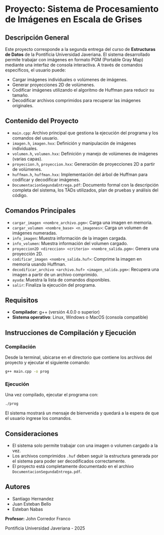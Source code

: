 # Proyecto: Sistema de Procesamiento de Imágenes en Escala de Grises

## Descripción General

Este proyecto corresponde a la segunda entrega del curso de **Estructuras de Datos** de la Pontificia Universidad Javeriana. El sistema desarrollado permite trabajar con imágenes en formato PGM (Portable Gray Map) mediante una interfaz de consola interactiva. A través de comandos específicos, el usuario puede:

- Cargar imágenes individuales o volúmenes de imágenes.
- Generar proyecciones 2D de volúmenes.
- Codificar imágenes utilizando el algoritmo de Huffman para reducir su tamaño.
- Decodificar archivos comprimidos para recuperar las imágenes originales.

## Contenido del Proyecto

- `main.cpp`: Archivo principal que gestiona la ejecución del programa y los comandos del usuario.
- `imagen.h`, `imagen.hxx`: Definición y manipulación de imágenes individuales.
- `volumen.h`, `volumen.hxx`: Definición y manejo de volúmenes de imágenes (varias capas).
- `proyeccion.h`, `proyeccion.hxx`: Generación de proyecciones 2D a partir de volúmenes.
- `huffman.h`, `huffman.hxx`: Implementación del árbol de Huffman para codificar y decodificar imágenes.
- `DocumentacionSegundaEntrega.pdf`: Documento formal con la descripción completa del sistema, los TADs utilizados, plan de pruebas y análisis del código.

## Comandos Principales

- `cargar_imagen <nombre_archivo.pgm>`: Carga una imagen en memoria.
- `cargar_volumen <nombre_base> <n_imagenes>`: Carga un volumen de imágenes numeradas.
- `info_imagen`: Muestra información de la imagen cargada.
- `info_volumen`: Muestra información del volumen cargado.
- `proyeccion2D <direccion> <criterio> <nombre_salida.pgm>`: Genera una proyección 2D.
- `codificar_imagen <nombre_salida.huf>`: Comprime la imagen en memoria usando Huffman.
- `decodificar_archivo <archivo.huf> <imagen_salida.pgm>`: Recupera una imagen a partir de un archivo comprimido.
- `ayuda`: Muestra la lista de comandos disponibles.
- `salir`: Finaliza la ejecución del programa.

## Requisitos

- **Compilador**: g++ (versión 4.0.0 o superior)
- **Sistema operativo**: Linux, Windows o MacOS (consola compatible)

## Instrucciones de Compilación y Ejecución

### Compilación

Desde la terminal, ubicarse en el directorio que contiene los archivos del proyecto y ejecutar el siguiente comando:

```bash
g++ main.cpp -o prog
```

### Ejecución

Una vez compilado, ejecutar el programa con:

```bash
./prog
```

El sistema mostrará un mensaje de bienvenida y quedará a la espera de que el usuario ingrese los comandos.

## Consideraciones

- El sistema solo permite trabajar con una imagen o volumen cargado a la vez.
- Los archivos comprimidos `.huf` deben seguir la estructura generada por el sistema para poder ser decodificados correctamente.
- El proyecto está completamente documentado en el archivo `DocumentacionSegundaEntrega.pdf`.

## Autores

- Santiago Hernandez
- Juan Esteban Bello
- Esteban Nabas

**Profesor:** John Corredor Franco

Pontificia Universidad Javeriana - 2025
